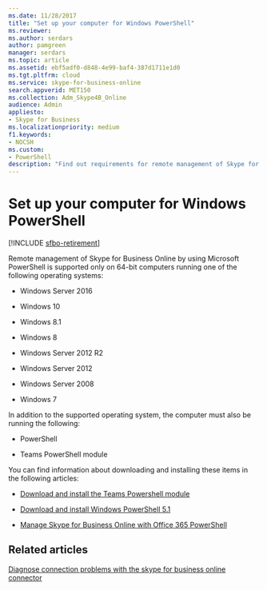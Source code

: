 ```yaml
---
ms.date: 11/28/2017
title: "Set up your computer for Windows PowerShell"
ms.reviewer: 
ms.author: serdars
author: pamgreen
manager: serdars
ms.topic: article
ms.assetid: ebf5adf0-d848-4e99-baf4-387d1711e1d0
ms.tgt.pltfrm: cloud
ms.service: skype-for-business-online
search.appverid: MET150
ms.collection: Adm_Skype4B_Online
audience: Admin
appliesto:
- Skype for Business
ms.localizationpriority: medium
f1.keywords:
- NOCSH
ms.custom:
- PowerShell
description: "Find out requirements for remote management of Skype for Business Online via Windows PowerShell, including supported operating systems."
---
```


# Set up your computer for Windows PowerShell

[!INCLUDE [sfbo-retirement](../../Hub/includes/sfbo-retirement.md)]

Remote management of Skype for Business Online by using Microsoft PowerShell is supported only on 64-bit computers running one of the following operating systems:

- Windows Server 2016

- Windows 10
    
- Windows 8.1
    
- Windows 8
    
- Windows Server 2012 R2
    
- Windows Server 2012
    
- Windows Server 2008
    
- Windows 7
    
In addition to the supported operating system, the computer must also be running the following:
  
- PowerShell
    
- Teams PowerShell module 
    
You can find information about downloading and installing these items in the following articles:
  
- [Download and install the Teams Powershell module](/MicrosoftTeams/teams-powershell-install#install-the-teams-powershell-module)
    
- [Download and install Windows PowerShell 5.1](download-and-install-windows-powershell-5-1.md)

- [Manage Skype for Business Online with Office 365 PowerShell](/office365/enterprise/powershell/manage-skype-for-business-online-with-office-365-powershell)
    
## Related articles
[Diagnose connection problems with the skype for business online connector](diagnose-problems-with-the-skype-for-business-online-connector.md)

  

